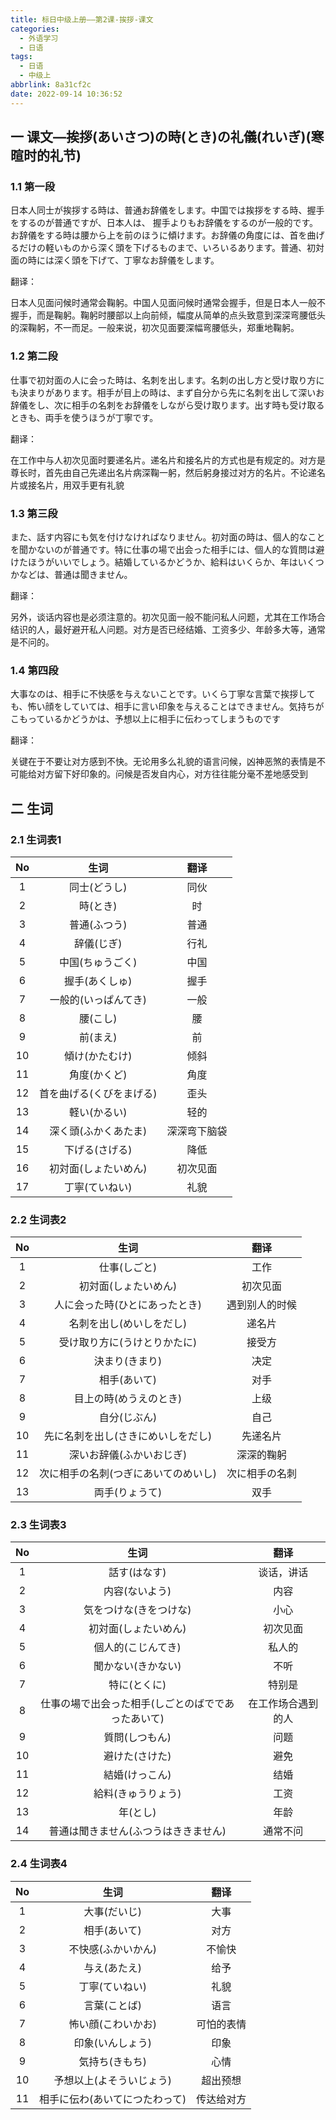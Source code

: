 ```yaml
---
title: 标日中级上册——第2课-挨拶-课文
categories:
  - 外语学习
  - 日语
tags:
  - 日语
  - 中级上
abbrlink: 8a31cf2c
date: 2022-09-14 10:36:52
---
```

## 一 课文—挨拶(あいさつ)の時(とき)の礼儀(れいぎ)(寒暄时的礼节)

### 1.1 第一段

日本人同士が挨拶する時は、普通お辞儀をします。中国では挨拶をする時、握手をするのが普通ですが、日本人は、  握手よりもお辞儀をするのが一般的です。お辞儀をする時は腰から上を前のほうに傾けます。お辞儀の角度には、首を曲げるだけの軽いものから深く頭を下げるものまで、いろいるあります。普通、初対面の時には深く頭を下げて、丁寧なお辞儀をします。

<!--more-->

翻译：

日本人见面问候时通常会鞠躬。中国人见面问候时通常会握手，但是日本人一般不握手，而是鞠躬。鞠躬时腰部以上向前倾，幅度从简单的点头致意到深深弯腰低头的深鞠躬，不一而足。一般来说，初次见面要深幅弯腰低头，郑重地鞠躬。

### 1.2 第二段

仕事で初対面の人に会った時は、名刺を出します。名刺の出し方と受け取り方にも決まりがあります。相手が目上の時は、まず自分から先に名刺を出して深いお辞儀をし、次に相手の名刺をお辞儀をしながら受け取ります。出す時も受け取るときも、両手を使うほうが丁寧です。

翻译：

在工作中与人初次见面时要递名片。递名片和接名片的方式也是有规定的。对方是尊长时，首先由自己先递出名片病深鞠一躬，然后躬身接过对方的名片。不论递名片或接名片，用双手更有礼貌

### 1.3 第三段

また、話す内容にも気を付けなければなりません。初対面の時は、個人的なことを聞かないのが普通です。特に仕事の場で出会った相手には、個人的な質問は避けたほうがいいでしょう。結婚しているかどうか、給料はいくらか、年はいくつかなどは、普通は聞きません。

翻译：

另外，谈话内容也是必须注意的。初次见面一般不能问私人问题，尤其在工作场合结识的人，最好避开私人问题。对方是否已经结婚、工资多少、年龄多大等，通常是不问的。

### 1.4 第四段

大事なのは、相手に不快感を与えないことです。いくら丁寧な言葉で挨拶しても、怖い顔をしていては、相手に言い印象を与えることはできません。気持ちがこもっているかどうかは、予想以上に相手に伝わってしまうものです

翻译：

关键在于不要让对方感到不快。无论用多么礼貌的语言问候，凶神恶煞的表情是不可能给对方留下好印象的。问候是否发自内心，对方往往能分毫不差地感受到

## 二 生词

### 2.1 生词表1

|  No  |           生词           |     翻译     |
| :--: | :----------------------: | :----------: |
|  1   |       同士(どうし)       |     同伙     |
|  2   |         時(とき)         |      时      |
|  3   |       普通(ふつう)       |     普通     |
|  4   |        辞儀(じぎ)        |     行礼     |
|  5   |     中国(ちゅうごく)     |     中国     |
|  6   |      握手(あくしゅ)      |     握手     |
|  7   |   一般的(いっぱんてき)   |     一般     |
|  8   |         腰(こし)         |      腰      |
|  9   |         前(まえ)         |      前      |
|  10  |      傾け(かたむけ)      |     倾斜     |
|  11  |       角度(かくど)       |     角度     |
|  12  | 首を曲げる(くびをまげる) |     歪头     |
|  13  |       軽い(かるい)       |     轻的     |
|  14  |   深く頭(ふかくあたま)   | 深深弯下脑袋 |
|  15  |      下げる(さげる)      |     降低     |
|  16  |   初対面(しょたいめん)   |   初次见面   |
|  17  |      丁寧(ていねい)      |     礼貌     |

### 2.2 生词表2

|  No  |                 生词                 |      翻译      |
| :--: | :----------------------------------: | :------------: |
|  1   |             仕事(しごと)             |      工作      |
|  2   |         初対面(しょたいめん)         |    初次见面    |
|  3   |    人に会った時(ひとにあったとき)    | 遇到别人的时候 |
|  4   |       名刺を出し(めいしをだし)       |     递名片     |
|  5   |     受け取り方に(うけとりかたに)     |     接受方     |
|  6   |            決まり(きまり)            |      决定      |
|  7   |             相手(あいて)             |      对手      |
|  8   |        目上の時(めうえのとき)        |      上级      |
|  9   |             自分(じぶん)             |      自己      |
|  10  |  先に名刺を出し(さきにめいしをだし)  |    先递名片    |
|  11  |       深いお辞儀(ふかいおじぎ)       |   深深的鞠躬   |
|  12  | 次に相手の名刺(つぎにあいてのめいし) | 次に相手の名刺 |
|  13  |            両手(りょうて)            |      双手      |

### 2.3 生词表3

|  No  |                        生词                        |        翻译        |
| :--: | :------------------------------------------------: | :----------------: |
|  1   |                    話す(はなす)                    |     谈话，讲话     |
|  2   |                   内容(ないよう)                   |        内容        |
|  3   |               気をつけな(きをつけな)               |        小心        |
|  4   |                初対面(しょたいめん)                |      初次见面      |
|  5   |                 個人的(こじんてき)                 |       私人的       |
|  6   |                 聞かない(きかない)                 |        不听        |
|  7   |                    特に(とくに)                    |       特别是       |
|  8   | 仕事の場で出会った相手(しごとのばでであったあいて) | 在工作场合遇到的人 |
|  9   |                   質問(しつもん)                   |        问题        |
|  10  |                   避けた(さけた)                   |        避免        |
|  11  |                   結婚(けっこん)                   |        结婚        |
|  12  |                 給料(きゅうりょう)                 |        工资        |
|  13  |                      年(とし)                      |        年龄        |
|  14  |        普通は聞きません(ふつうはききません)        |      通常不问      |

### 2.4 生词表4

|  No  |              生词              |    翻译    |
| :--: | :----------------------------: | :--------: |
|  1   |          大事(だいじ)          |    大事    |
|  2   |          相手(あいて)          |    对方    |
|  3   |       不快感(ふかいかん)       |   不愉快   |
|  4   |          与え(あたえ)          |    给予    |
|  5   |         丁寧(ていねい)         |    礼貌    |
|  6   |          言葉(ことば)          |    语言    |
|  7   |       怖い顔(こわいかお)       | 可怕的表情 |
|  8   |        印象(いんしょう)        |    印象    |
|  9   |         気持ち(きもち)         |    心情    |
|  10  |    予想以上(よそういじょう)    |  超出预想  |
|  11  | 相手に伝わ(あいてにつたわって) | 传达给对方 |

